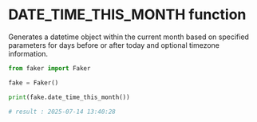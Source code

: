 # **DATE_TIME_THIS_MONTH** function

Generates a datetime object within the current month based on specified parameters for days before or after today and optional timezone information.

```py
from faker import Faker

fake = Faker()

print(fake.date_time_this_month())

# result : 2025-07-14 13:40:28
```
